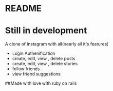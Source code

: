 # README
# Still in development 

A clone of Instagram with all(nearly all it's features)
- Login Authenification
- create, edit, view , delete posts
- create, edit, view , delete stories
- follow friends
- view friend suggestions





##Made with love with ruby on rails

